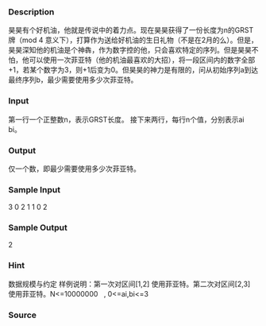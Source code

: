 
### Description
昊昊有个好机油，他就是传说中的着力点。现在昊昊获得了一份长度为n的GRST牌（mod 4 意义下），打算作为送给好机油的生日礼物（不是在2月的么）。但是，昊昊深知他的机油是个神犇，作为数字控的他，只会喜欢特定的序列。但是昊昊不怕，他可以使用一次菲亚特（他的机油最喜欢的大招），将一段区间内的数字全部+1，若某个数字为3，则+1后变为0。但昊昊的神力是有限的，问从初始序列a到达最终序列b，最少需要使用多少次菲亚特。


### Input
第一行一个正整数n，表示GRST长度。
接下来两行，每行n个值，分别表示ai bi。

### Output
仅一个数，即最少需要使用多少次菲亚特。

### Sample Input
3
0 2 1
1 0 2

### Sample Output
2

### Hint
数据规模与约定
样例说明：第一次对区间[1,2] 使用菲亚特。第二次对区间[2,3] 使用菲亚特。N<=10000000   , 0<=ai,bi<=3
 



### Source
